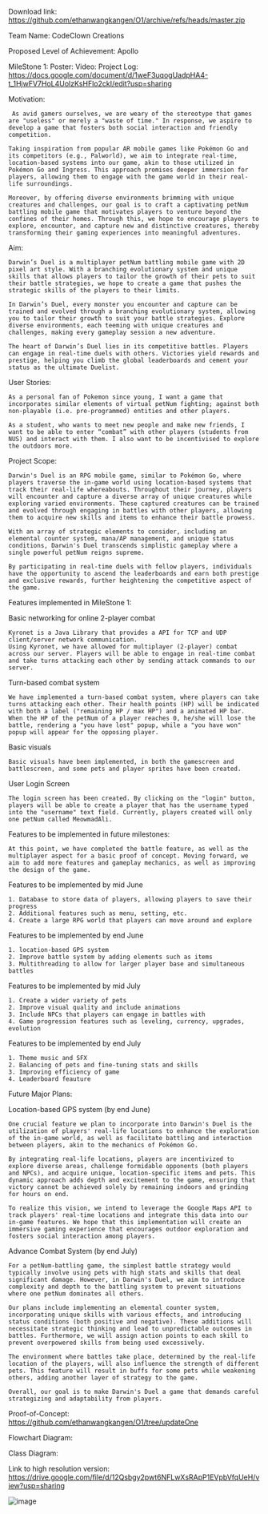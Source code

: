 Download link:
https://github.com/ethanwangkangen/O1/archive/refs/heads/master.zip

Team Name:
CodeClown Creations

Proposed Level of Achievement:
Apollo

MileStone 1:
Poster:
Video:
Project Log: https://docs.google.com/document/d/1weF3uqogUadpHA4-t_1HjwFV7HoL4UolzKsHFlo2ckI/edit?usp=sharing

Motivation:

	 As avid gamers ourselves, we are weary of the stereotype that games are "useless" or merely a "waste of time." In response, we aspire to develop a game that fosters both social interaction and friendly competition.

	Taking inspiration from popular AR mobile games like Pokémon Go and its competitors (e.g., Palworld), we aim to integrate real-time, location-based systems into our game, akin to those utilized in Pokémon Go and Ingress. This approach promises deeper immersion for players, allowing them to engage with the game world in their real-life surroundings.

	Moreover, by offering diverse environments brimming with unique creatures and challenges, our goal is to craft a captivating petNum battling mobile game that motivates players to venture beyond the confines of their homes. Through this, we hope to encourage players to explore, encounter, and capture new and distinctive creatures, thereby transforming their gaming experiences into meaningful adventures.

Aim:

	Darwin’s Duel is a multiplayer petNum battling mobile game with 2D pixel art style. With a branching evolutionary system and unique skills that allows players to tailor the growth of their pets to suit their battle strategies, we hope to create a game that pushes the strategic skills of the players to their limits. 	

	In Darwin’s Duel, every monster you encounter and capture can be trained and evolved through a branching evolutionary system, allowing you to tailor their growth to suit your battle strategies. Explore diverse environments, each teeming with unique creatures and challenges, making every gameplay session a new adventure.

	The heart of Darwin’s Duel lies in its competitive battles. Players can engage in real-time duels with others. Victories yield rewards and prestige, helping you climb the global leaderboards and cement your status as the ultimate Duelist.

User Stories:

	As a personal fan of Pokemon since young, I want a game that incorporates similar elements of virtual petNum fighting; against both non-playable (i.e. pre-programmed) entities and other players.

	As a student, who wants to meet new people and make new friends, I want to be able to enter “combat” with other players (students from NUS) and interact with them. I also want to be incentivised to explore the outdoors more.

Project Scope:

	Darwin's Duel is an RPG mobile game, similar to Pokémon Go, where players traverse the in-game world using location-based systems that track their real-life whereabouts. Throughout their journey, players will encounter and capture a diverse array of unique creatures while exploring varied environments. These captured creatures can be trained and evolved through engaging in battles with other players, allowing them to acquire new skills and items to enhance their battle prowess.

	With an array of strategic elements to consider, including an elemental counter system, mana/AP management, and unique status conditions, Darwin's Duel transcends simplistic gameplay where a single powerful petNum reigns supreme.

	By participating in real-time duels with fellow players, individuals have the opportunity to ascend the leaderboards and earn both prestige and exclusive rewards, further heightening the competitive aspect of the game.

Features implemented in MileStone 1:

Basic networking for online 2-player combat

	Kyronet is a Java Library that provides a API for TCP and UDP client/server network communication.	
 	Using Kyronet, we have allowed for multiplayer (2-player) combat across our server. Players will be able to engage in real-time combat and take turns attacking each other by sending attack commands to our server.  

Turn-based combat system

	We have implemented a turn-based combat system, where players can take turns attacking each other. Their health points (HP) will be indicated with both a label ("remaining HP / max HP") and a animated HP bar. When the HP of the petNum of a player reaches 0, he/she will lose the battle, rendering a "you have lost" popup, while a "you have won" popup will appear for the opposing player.
 
Basic visuals

 	Basic visuals have been implemented, in both the gamescreen and battlescreen, and some pets and player sprites have been created. 
 
User Login Screen

	The login screen has been created. By clicking on the "login" button, players will be able to create a player that has the username typed into the "username" text field. Currently, players created will only one petNum called MeowmadAli.


Features to be implemented in future milestones:

	At this point, we have completed the battle feature, as well as the multiplayer aspect for a basic proof of concept. Moving forward, we aim to add more features and gameplay mechanics, as well as improving the design of the game.

Features to be implemented by mid June
	
 	1. Database to store data of players, allowing players to save their progress
	2. Additional features such as menu, setting, etc.
	4. Create a large RPG world that players can move around and explore
 
Features to be implemented by end June
	
 	1. location-based GPS system
  	2. Improve battle system by adding elements such as items
   	3. Multithreading to allow for larger player base and simultaneous battles

Features to be implemented by mid July

	1. Create a wider variety of pets
 	2. Improve visual quality and include animations
  	3. Include NPCs that players can engage in battles with
   	4. Game progression features such as leveling, currency, upgrades, evolution

Features to be implemented by end July

	1. Theme music and SFX
	2. Balancing of pets and fine-tuning stats and skills
 	3. Improving efficiency of game
 	4. Leaderboard feauture

Future Major Plans:

Location-based GPS system (by end June)

	One crucial feature we plan to incorporate into Darwin's Duel is the utilization of players' real-life locations to enhance the exploration of the in-game world, as well as facilitate battling and interaction between players, akin to the mechanics of Pokémon Go.

	By integrating real-life locations, players are incentivized to explore diverse areas, challenge formidable opponents (both players and NPCs), and acquire unique, location-specific items and pets. This dynamic approach adds depth and excitement to the game, ensuring that victory cannot be achieved solely by remaining indoors and grinding for hours on end.

	To realize this vision, we intend to leverage the Google Maps API to track players' real-time locations and integrate this data into our in-game features. We hope that this implementation will create an immersive gaming experience that encourages outdoor exploration and fosters social interaction among players.

Advance Combat System (by end July) 

	For a petNum-battling game, the simplest battle strategy would typically involve using pets with high stats and skills that deal significant damage. However, in Darwin's Duel, we aim to introduce complexity and depth to the battling system to prevent situations where one petNum dominates all others.

	Our plans include implementing an elemental counter system, incorporating unique skills with various effects, and introducing status conditions (both positive and negative). These additions will necessitate strategic thinking and lead to unpredictable outcomes in battles. Furthermore, we will assign action points to each skill to prevent overpowered skills from being used excessively.

	The environment where battles take place, determined by the real-life location of the players, will also influence the strength of different pets. This feature will result in buffs for some pets while weakening others, adding another layer of strategy to the game.

	Overall, our goal is to make Darwin's Duel a game that demands careful strategizing and adaptability from players.

Proof-of-Concept: https://github.com/ethanwangkangen/O1/tree/updateOne

Flowchart Diagram:

Class Diagram:

Link to high resolution version: https://drive.google.com/file/d/12Qsbgy2pwt6NFLwXsRApP1EVpbVfqUeH/view?usp=sharing

![image](https://github.com/ethanwangkangen/O1/assets/118478459/f7e80ccc-8bf4-4977-bf3d-d0d1755a8b23)




